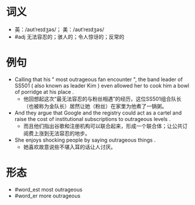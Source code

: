 # 词义
- 英：/aʊtˈreɪdʒəs/； 美：/aʊtˈreɪdʒəs/
- #adj 无法容忍的；骇人的；令人惊讶的；反常的
# 例句
- Calling that his " most outrageous fan encounter ", the band leader of SS501 ( also known as leader Kim ) even allowed her to cook him a bowl of porridge at his place .
	- 他回想起这次“最无法容忍的与粉丝相遇”的经历，这位SS501组合队长（也被称为金队长）居然让她（粉丝）在家里为他煮了一锅粥。
- And they argue that Google and the registry could act as a cartel and raise the cost of institutional subscriptions to outrageous levels .
	- 而且他们指出谷歌和注册机构可以联合起来，形成一个联合体；让公共订阅费上涨到无法容忍的地步。
- She enjoys shocking people by saying outrageous things .
	- 她喜欢故意说些不堪入耳的话让人讨厌。
# 形态
- #word_est most outrageous
- #word_er more outrageous
